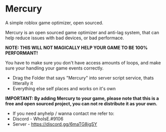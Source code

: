 # Mercury
A simple roblox game optimizer, open sourced.

Mercury is an open sourced game optimizer and anti-lag system, that can help reduce issues with bad devices, or bad performace.

**NOTE: THIS WILL NOT MAGICALLY HELP YOUR GAME TO BE 100% PERFORMANT!** 

You have to make sure you don't have access amounts of loops, and make sure your handling your game events correctly.

- Drag the Folder that says "Mercury" into server script service, thats litterally it
- Everything else self places and works on it's own

**IMPORTANT: By adding Mercury to your game, please note that this is a free and open sourced project, you can not re distribute it as your own.**
- If you need anyhelp / wanna contact me refer to: 
- Discord - WhoIsE.#9106
- Server - https://discord.gg/6maTG8jgSY
